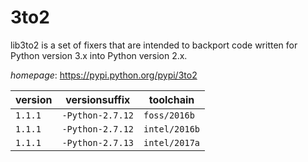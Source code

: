 # 3to2

lib3to2 is a set of fixers that are intended to backport code written for Python version 3.x  into Python version 2.x.

*homepage*: <https://pypi.python.org/pypi/3to2>

version | versionsuffix | toolchain
--------|---------------|----------
``1.1.1`` | ``-Python-2.7.12`` | ``foss/2016b``
``1.1.1`` | ``-Python-2.7.12`` | ``intel/2016b``
``1.1.1`` | ``-Python-2.7.13`` | ``intel/2017a``
